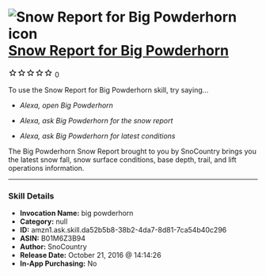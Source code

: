 # &nbsp;<img src="skill_icon" alt="Snow Report for Big Powderhorn icon" width="36"> [Snow Report for Big Powderhorn](http://alexa.amazon.com/#skills/amzn1.ask.skill.da52b5b8-38b2-4da7-8d81-7ca54b40c296)
![0 stars](../../images/ic_star_border_black_18dp_1x.png)![0 stars](../../images/ic_star_border_black_18dp_1x.png)![0 stars](../../images/ic_star_border_black_18dp_1x.png)![0 stars](../../images/ic_star_border_black_18dp_1x.png)![0 stars](../../images/ic_star_border_black_18dp_1x.png) 0

To use the Snow Report for Big Powderhorn skill, try saying...

* *Alexa, open Big Powderhorn*

* *Alexa, ask Big Powderhorn for the snow report*

* *Alexa, ask Big Powderhorn for latest conditions*

The Big Powderhorn Snow Report brought to you by SnoCountry brings you the latest snow fall, snow surface conditions,  base depth, trail, and lift operations information.

***

### Skill Details

* **Invocation Name:** big powderhorn
* **Category:** null
* **ID:** amzn1.ask.skill.da52b5b8-38b2-4da7-8d81-7ca54b40c296
* **ASIN:** B01M6Z3B94
* **Author:** SnoCountry
* **Release Date:** October 21, 2016 @ 14:14:26
* **In-App Purchasing:** No
